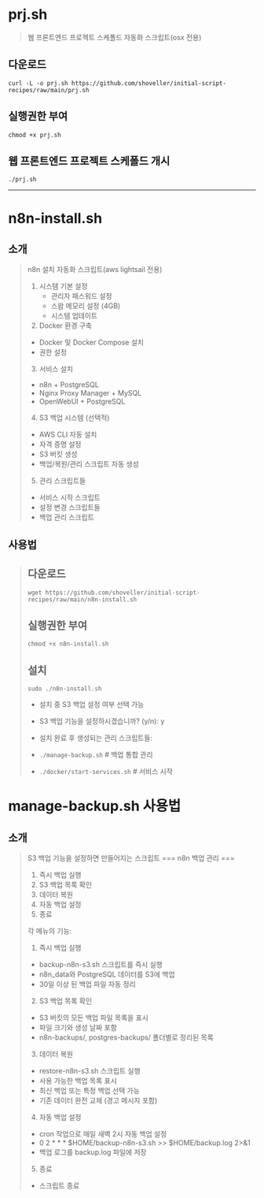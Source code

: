 # prj.sh
> 웹 프론트엔드 프로젝트 스케폴드 자동화 스크립트(osx 전용)

## 다운로드
```shell
curl -L -o prj.sh https://github.com/shoveller/initial-script-recipes/raw/main/prj.sh
```

## 실행권한 부여
```shell
chmod +x prj.sh
```

## 웹 프론트엔드 프로젝트 스케폴드 개시
```shell
./prj.sh
```

---
# n8n-install.sh
## 소개
> n8n 설치 자동화 스크립트(aws lightsail 전용)
>   1. 시스템 기본 설정
>       - 관리자 패스워드 설정
>       - 스왑 메모리 설정 (4GB)
>       - 시스템 업데이트
>2. Docker 환경 구축
>   - Docker 및 Docker Compose 설치
>   - 권한 설정
>3. 서비스 설치
>   - n8n + PostgreSQL
>   - Nginx Proxy Manager + MySQL
>   - OpenWebUI + PostgreSQL
>4. S3 백업 시스템 (선택적)
>   - AWS CLI 자동 설치
>   - 자격 증명 설정
>   - S3 버킷 생성
>   - 백업/복원/관리 스크립트 자동 생성
>5. 관리 스크립트들
>   - 서비스 시작 스크립트
>   - 설정 변경 스크립트들
>   - 백업 관리 스크립트


## 사용법
> ## 다운로드
> ```shell
> wget https://github.com/shoveller/initial-script-recipes/raw/main/n8n-install.sh
> ```
>
> ## 실행권한 부여
> ```shell
> chmod +x n8n-install.sh
> ```
> 
> ## 설치
> ```shell
> sudo ./n8n-install.sh
> ```
> - 설치 중 S3 백업 설정 여부 선택 가능
> - S3 백업 기능을 설정하시겠습니까? (y/n): y
>
> - 설치 완료 후 생성되는 관리 스크립트들:
> - `./manage-backup.sh`        # 백업 통합 관리
> - `./docker/start-services.sh`  # 서비스 시작

# manage-backup.sh 사용법

## 소개
> S3 백업 기능을 설정하면 만들어지는 스크립트
> === n8n 백업 관리 ===
> 1) 즉시 백업 실행
> 2) S3 백업 목록 확인
> 3) 데이터 복원
> 4) 자동 백업 설정
> 5) 종료
>
> 각 메뉴의 기능:
>
> 1) 즉시 백업 실행
>   - backup-n8n-s3.sh 스크립트를 즉시 실행
>   - n8n_data와 PostgreSQL 데이터를 S3에 백업
>   - 30일 이상 된 백업 파일 자동 정리
>
> 2) S3 백업 목록 확인
>   - S3 버킷의 모든 백업 파일 목록을 표시
>   - 파일 크기와 생성 날짜 포함
>   - n8n-backups/, postgres-backups/ 폴더별로 정리된 목록
>
> 3) 데이터 복원
>   - restore-n8n-s3.sh 스크립트 실행
>   - 사용 가능한 백업 목록 표시
>   - 최신 백업 또는 특정 백업 선택 가능
>   - 기존 데이터 완전 교체 (경고 메시지 포함)
>
> 4) 자동 백업 설정
>   - cron 작업으로 매일 새벽 2시 자동 백업 설정
>   - 0 2 * * * $HOME/backup-n8n-s3.sh >> $HOME/backup.log 2>&1
>   - 백업 로그를 backup.log 파일에 저장
>
> 5) 종료
>   - 스크립트 종료